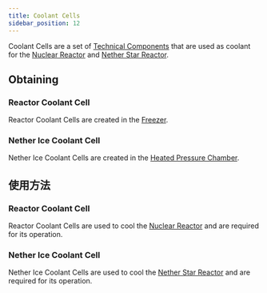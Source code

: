 ```yaml
---
title: Coolant Cells
sidebar_position: 12
---
```


Coolant Cells are a set of [Technical Components](Technical-Components) that are used as coolant for the [Nuclear Reactor](Reactors) and [Nether Star Reactor](Reactors).

## Obtaining

### Reactor Coolant Cell

Reactor Coolant Cells are created in the [Freezer](Freezer).

### Nether Ice Coolant Cell

Nether Ice Coolant Cells are created in the [Heated Pressure Chamber](Heated-Pressure-Chamber).

## 使用方法

### Reactor Coolant Cell

Reactor Coolant Cells are used to cool the [Nuclear Reactor](Reactors) and are required for its operation.

### Nether Ice Coolant Cell

Nether Ice Coolant Cells are used to cool the [Nether Star Reactor](Reactors) and are required for its operation.

